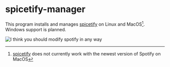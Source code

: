 # spicetify-manager

This program installs and manages [spicetify](https://spicetify.app) on Linux and MacOS[^1]. Windows support is planned.

![I think you should modify spotify in any way](https://user-images.githubusercontent.com/59315931/173411698-8780f58b-3821-4c64-8094-5e8f981515fa.png)

[^1]: [spicetify](https://spicetify.app) does not currently work with the newest version of Spotify on MacOS
